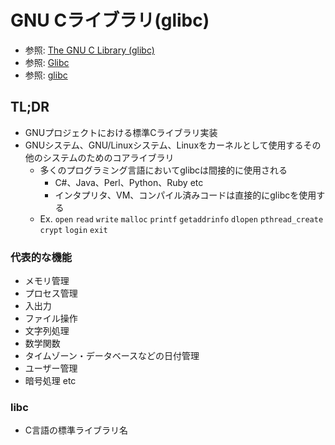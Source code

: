 # GNU Cライブラリ(glibc)
- 参照: [The GNU C Library (glibc)](https://www.gnu.org/software/libc/)
- 参照: [Glibc](https://ossfinder.linuxfoundation.jp/glossary/glibc)
- 参照: [glibc](https://xtech.nikkei.com/it/article/Keyword/20070308/264222/)

## TL;DR
- GNUプロジェクトにおける標準Cライブラリ実装
- GNUシステム、GNU/Linuxシステム、Linuxをカーネルとして使用するその他のシステムのためのコアライブラリ
  - 多くのプログラミング言語においてglibcは間接的に使用される
    - C#、Java、Perl、Python、Ruby etc
    - インタプリタ、VM、コンパイル済みコードは直接的にglibcを使用する
  - Ex. `open` `read` `write` `malloc` `printf` `getaddrinfo` `dlopen` `pthread_create` `crypt` `login` `exit`

### 代表的な機能
- メモリ管理
- プロセス管理
- 入出力
- ファイル操作
- 文字列処理
- 数学関数
- タイムゾーン・データベースなどの日付管理
- ユーザー管理
- 暗号処理 etc

### libc
- C言語の標準ライブラリ名
